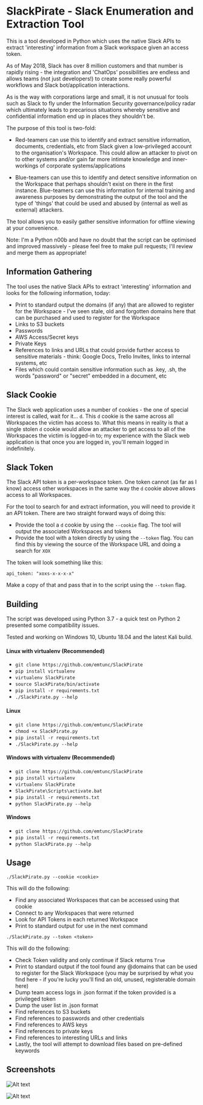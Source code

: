 # SlackPirate - Slack Enumeration and Extraction Tool

This is a tool developed in Python which uses the native Slack APIs to extract 'interesting' information from a Slack workspace given an access token.

As of May 2018, Slack has over 8 million customers and that number is rapidly rising - the integration and 'ChatOps' possibilities are endless and allows teams (not just developers!) to create some really powerful workflows and Slack bot/application interactions.

As is the way with corporations large and small, it is not unusual for tools such as Slack to fly under the Information Security governance/policy radar which ultimately leads to precarious situations whereby sensitive and confidential information end up in places they shouldn't be.

The purpose of this tool is two-fold:

* Red-teamers can use this to identify and extract sensitive information, documents, credentials, etc from Slack given a low-privileged account to the organisation's Workspace. This could allow an attacker to pivot on to other systems and/or gain far more intimate knowledge and inner-workings of corporate systems/applications

* Blue-teamers can use this to identify and detect sensitive information on the Workspace that perhaps shouldn't exist on there in the first instance. Blue-teamers can use this information for internal training and awareness purposes by demonstrating the output of the tool and the type of 'things' that could be used and abused by (internal as well as external) attackers.

The tool allows you to easily gather sensitive information for offline viewing at your convenience.

Note: I'm a Python n00b and have no doubt that the script can be optimised and improved massively - please feel free to make pull requests; I'll review and merge them as appropriate!

## Information Gathering

The tool uses the native Slack APIs to extract 'interesting' information and looks for the following information, today:

* Print to standard output the domains (if any) that are allowed to register for the Workspace - I've seen stale, old and forgotten domains here that can be purchased and used to register for the Workspace
* Links to S3 buckets
* Passwords
* AWS Access/Secret keys
* Private Keys
* References to links and URLs that could provide further access to sensitive materials - think: Google Docs, Trello Invites, links to internal systems, etc
* Files which could contain sensitive information such as .key, .sh, the words "password" or "secret" embedded in a document, etc

## Slack Cookie

The Slack web application uses a number of cookies - the one of special interest is called, wait for it... `d`. This `d` cookie  is the same across all Workspaces the victim has access to. What this means in reality is that a single stolen `d` cookie would allow an attacker to get access to all of the Workspaces the victim is logged-in to; my experience with the Slack web application is that once you are logged in, you'll remain logged in indefinitely.

## Slack Token

The Slack API token is a per-workspace token. One token cannot (as far as I know) access other workspaces in the same way the `d` cookie above allows access to all Workspaces.

For the tool to search for and extract information, you will need to provide it an API token. There are two straight forward ways of doing this:

* Provide the tool a `d` cookie by using the `--cookie` flag. The tool will output the associated Workspaces and tokens
* Provide the tool with a token directly by using the `--token` flag. You can find this by viewing the source of the Workspace URL and doing a search for `XOX`

The token will look something like this:

```
api_token: "xoxs-x-x-x-x"
```

Make a copy of that and pass that in to the script using the `--token` flag.

## Building

The script was developed using Python 3.7 - a quick test on Python 2 presented some compatibility issues.

Tested and working on Windows 10, Ubuntu 18.04 and the latest Kali build.

#### Linux with virtualenv (Recommended)

* `git clone https://github.com/emtunc/SlackPirate`
* `pip install virtualenv`
* `virtualenv SlackPirate`
* `source SlackPirate/bin/activate`
* `pip install -r requirements.txt`
* `./SlackPirate.py --help`

#### Linux
* `git clone https://github.com/emtunc/SlackPirate`
* `chmod +x SlackPirate.py`
* `pip install -r requirements.txt`
* `./SlackPirate.py --help`

#### Windows with virtualenv (Recommended)

* `git clone https://github.com/emtunc/SlackPirate`
* `pip install virtualenv`
* `virtualenv SlackPirate`
* `SlackPirate\Scripts\activate.bat`
* `pip install -r requirements.txt`
* `python SlackPirate.py --help`

#### Windows

* `git clone https://github.com/emtunc/SlackPirate`
* `pip install -r requirements.txt`
* `python SlackPirate.py --help`

## Usage

 ```./SlackPirate.py --cookie <cookie>```
 
This will do the following:
* Find any associated Workspaces that can be accessed using that cookie
* Connect to any Workspaces that were returned
* Look for API Tokens in each returned Workspace
* Print to standard output for use in the next command

```./SlackPirate.py --token <token>```
    
This will do the following:
* Check Token validity and only continue if Slack returns `True`
* Print to standard output if the tool found any @domains that can be used to register for the Slack Workspace (you may be surprised by what you find here - if you're lucky you'll find an old, unused, registerable domain here)
* Dump team access logs in .json format if the token provided is a privileged token
* Dump the user list in .json format
* Find references to S3 buckets
* Find references to passwords and other credentials
* Find references to AWS keys
* Find references to private keys
* Find references to interesting URLs and links
* Lastly, the tool will attempt to download files based on pre-defined keywords

## Screenshots

![Alt text](screenshots/SlackPirate%20--cookie.png?raw=true "Using the --cookie flag")

![Alt text](screenshots/SlackPirate%20--token.png?raw=true "Using the --token flag")
